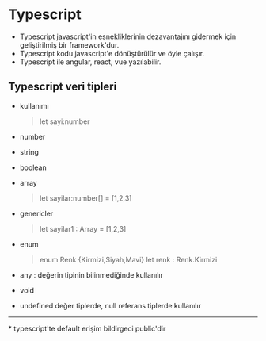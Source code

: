 # Typescript
* Typescript javascript'in esnekliklerinin dezavantajını gidermek için geliştirilmiş bir framework'dur.
* Typescript kodu javascript'e dönüştürülür ve öyle çalışır.
* Typescript ile angular, react, vue yazılabilir.

## Typescript veri tipleri
* kullanımı
    > let sayi:number
* number
* string
* boolean

* array
    > let sayilar:number[] = [1,2,3]

* genericler
    > let sayilar1 : Array<number> = [1,2,3]

* enum
    > enum Renk {Kirmizi,Siyah,Mavi}
    > let renk : Renk.Kirmizi

* any : değerin tipinin bilinmediğinde kullanılır

* void

* undefined değer tiplerde, null referans tiplerde kullanılır
<hr>
* typescript'te default erişim bildirgeci public'dir